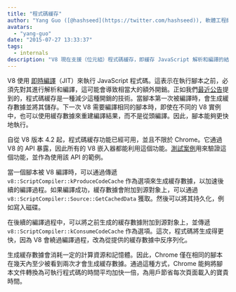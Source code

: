 ```yaml
---
title: "程式碼緩存"
author: "Yang Guo ([@hashseed](https://twitter.com/hashseed)), 軟體工程師"
avatars: 
  - "yang-guo"
date: "2015-07-27 13:33:37"
tags: 
  - internals
description: "V8 現在支援（位元組）程式碼緩存，即緩存 JavaScript 解析和編譯的結果。"
---
```

V8 使用 [即時編譯](https://en.wikipedia.org/wiki/Just-in-time_compilation)（JIT）來執行 JavaScript 程式碼。這表示在執行腳本之前，必須先對其進行解析和編譯，這可能會導致相當大的額外開銷。正如我們[最近公告](https://blog.chromium.org/2015/03/new-javascript-techniques-for-rapid.html)提到的，程式碼緩存是一種減少這種開銷的技術。當腳本第一次被編譯時，會生成緩存數據並將其儲存。下一次 V8 需要編譯相同的腳本時，即使在不同的 V8 實例中，也可以使用緩存數據來重建編譯結果，而不是從頭編譯。因此，腳本能夠更快地執行。

<!--truncate-->
自從 V8 版本 4.2 起，程式碼緩存功能已經可用，並且不限於 Chrome。它通過 V8 的 API 暴露，因此所有的 V8 嵌入器都能利用這個功能。[測試案例](https://chromium.googlesource.com/v8/v8.git/+/4.5.56/test/cctest/test-api.cc#21090)用來驗證這個功能，並作為使用該 API 的範例。

當一個腳本被 V8 編譯時，可以通過傳遞 `v8::ScriptCompiler::kProduceCodeCache` 作為選項來生成緩存數據，以加速後續的編譯過程。如果編譯成功，緩存數據會附加到源對象上，可以通過 `v8::ScriptCompiler::Source::GetCachedData` 獲取。然後可以將其持久化，例如寫入磁碟。

在後續的編譯過程中，可以將之前生成的緩存數據附加到源對象上，並傳遞 `v8::ScriptCompiler::kConsumeCodeCache` 作為選項。這次，程式碼將生成得更快，因為 V8 會繞過編譯過程，改為從提供的緩存數據中反序列化。

生成緩存數據會消耗一定的計算資源和記憶體。因此，Chrome 僅在相同的腳本在幾天內至少被看到兩次才會生成緩存數據。通過這種方式，Chrome 能夠將腳本文件轉換為可執行程式碼的時間平均加快一倍，為用戶節省每次頁面載入的寶貴時間。
